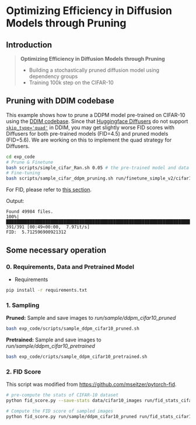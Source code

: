 # Optimizing Efficiency in Diffusion Models through Pruning

## Introduction
> **Optimizing Efficiency in Diffusion Models through Pruning**
> * Building a stochastically pruned diffusion model using dependency groups
> * Training 100k step on the CIFAR-10 

## Pruning with DDIM codebase

This example shows how to prune a DDPM model pre-trained on CIFAR-10 using the [DDIM codebase](https://github.com/ermongroup/ddim). Since that [Huggingface Diffusers](https://github.com/huggingface/diffusers) do not support [``skip_type='quad'``](https://github.com/ermongroup/ddim/issues/3) in DDIM, you may get slightly worse FID scores with Diffusers for both pre-trained models (FID=4.5) and pruned models (FID=5.6). We are working on this to implement the quad strategy for Diffusers. 

```bash
cd exp_code
# Prune & Finetune
bash scripts/simple_cifar_Ran.sh 0.05 # the pre-trained model and data will be automatically prepared
# Fine-tuning
bash scripts/sample_cifar_ddpm_pruning.sh run/finetune_simple_v2/cifar10_ours_T=0.05.pth/logs/post_training/ckpt_100000.pth run/sample
```

For FID, please refer to [this section](https://github.com/VainF/Diff-Pruning#4-fid-score).  

Output:
```
Found 49984 files.
100%|██████████████████████████████████████████████████████████████████████████████████████████████████████| 391/391 [00:49<00:00,  7.97it/s]
FID:  5.712596900921312
```

## Some necessary operation

### 0. Requirements, Data and Pretrained Model

* Requirements
```bash
pip install -r requirements.txt
```

### 1. Sampling
**Pruned:** Sample and save images to *run/sample/ddpm_cifar10_pruned*
```bash
bash exp_code/scripts/sample_ddpm_cifar10_pruned.sh
```

**Pretrained:** Sample and save images to *run/sample/ddpm_cifar10_pretrained*
```bash
bash exp_code/cripts/sample_ddpm_cifar10_pretrained.sh
```

### 2. FID Score
This script was modified from https://github.com/mseitzer/pytorch-fid. 

```bash
# pre-compute the stats of CIFAR-10 dataset
python fid_score.py --save-stats data/cifar10_images run/fid_stats_cifar10.npz --device cuda:0 --batch-size 256
```

```bash
# Compute the FID score of sampled images
python fid_score.py run/sample/ddpm_cifar10_pruned run/fid_stats_cifar10.npz --device cuda:0 --batch-size 256
```